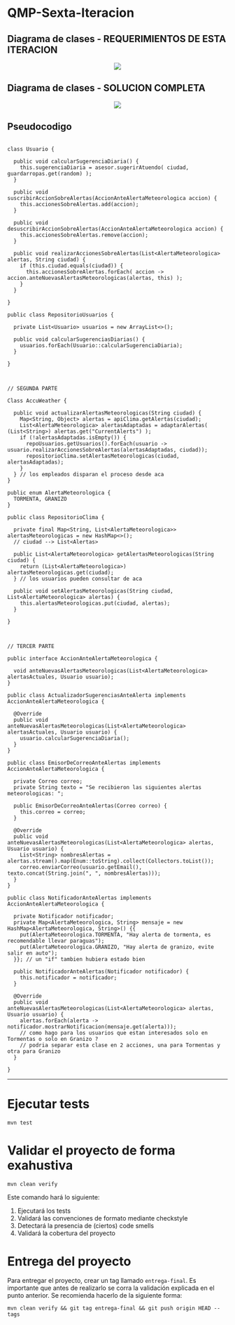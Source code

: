 # QMP-Sexta-Iteracion

## Diagrama de clases - REQUERIMIENTOS DE ESTA ITERACION

<p align="center"> 
<img src="diagramas/qmp6-r.png">
</p>

## Diagrama de clases - SOLUCION COMPLETA

<p align="center"> 
<img src="diagramas/qmp6.png">
</p>


## Pseudocodigo

~~~

class Usuario {

  public void calcularSugerenciaDiaria() {
    this.sugerenciaDiaria = asesor.sugerirAtuendo( ciudad, guardarropas.get(random) );
  }

  public void suscribirAccionSobreAlertas(AccionAnteAlertaMeteorologica accion) {
    this.accionesSobreAlertas.add(accion);
  }

  public void desuscribirAccionSobreAlertas(AccionAnteAlertaMeteorologica accion) {
    this.accionesSobreAlertas.remove(accion);
  }

  public void realizarAccionesSobreAlertas(List<AlertaMeteorologica> alertas, String ciudad) {
    if (this.ciudad.equals(ciudad)) {
      this.accionesSobreAlertas.forEach( accion -> accion.anteNuevasAlertasMeteorologicas(alertas, this) );
    }
  }

}

public class RepositorioUsuarios {

  private List<Usuario> usuarios = new ArrayList<>();

  public void calcularSugerenciasDiarias() {
    usuarios.forEach(Usuario::calcularSugerenciaDiaria);
  }
  
}



// SEGUNDA PARTE

Class AccuWeather {

  public void actualizarAlertasMeteorologicas(String ciudad) {
    Map<String, Object> alertas = apiClima.getAlertas(ciudad);
    List<AlertaMeteorologica> alertasAdaptadas = adaptarAlertas( (List<String>) alertas.get("CurrentAlerts") );
    if (!alertasAdaptadas.isEmpty()) {
      repoUsuarios.getUsuarios().forEach(usuario -> usuario.realizarAccionesSobreAlertas(alertasAdaptadas, ciudad));
      repositorioClima.setAlertasMeteorologicas(ciudad, alertasAdaptadas);
    }
  } // los empleados disparan el proceso desde aca
}

public enum AlertaMeteorologica {
  TORMENTA, GRANIZO
}

public class RepositorioClima {

  private final Map<String, List<AlertaMeteorologica>> alertasMeteorologicas = new HashMap<>();
  // ciudad --> List<Alertas>
  
  public List<AlertaMeteorologica> getAlertasMeteorologicas(String ciudad) {
    return (List<AlertaMeteorologica>) alertasMeteorologicas.get(ciudad);
  } // los usuarios pueden consultar de aca

  public void setAlertasMeteorologicas(String ciudad, List<AlertaMeteorologica> alertas) {
    this.alertasMeteorologicas.put(ciudad, alertas);
  }
  
}



// TERCER PARTE

public interface AccionAnteAlertaMeteorologica {

  void anteNuevasAlertasMeteorologicas(List<AlertaMeteorologica> alertasActuales, Usuario usuario);
}

public class ActualizadorSugerenciasAnteAlerta implements AccionAnteAlertaMeteorologica {

  @Override
  public void anteNuevasAlertasMeteorologicas(List<AlertaMeteorologica> alertasActuales, Usuario usuario) {
    usuario.calcularSugerenciaDiaria();
  }
}

public class EmisorDeCorreoAnteAlertas implements AccionAnteAlertaMeteorologica {

  private Correo correo;
  private String texto = "Se recibieron las siguientes alertas meteorologicas: ";

  public EmisorDeCorreoAnteAlertas(Correo correo) {
    this.correo = correo;
  }

  @Override
  public void anteNuevasAlertasMeteorologicas(List<AlertaMeteorologica> alertas, Usuario usuario) {
    List<String> nombresAlertas = alertas.stream().map(Enum::toString).collect(Collectors.toList());
    correo.enviarCorreo(usuario.getEmail(), texto.concat(String.join(", ", nombresAlertas)));
  }
}

public class NotificadorAnteAlertas implements AccionAnteAlertaMeteorologica {

  private Notificador notificador;
  private Map<AlertaMeteorologica, String> mensaje = new HashMap<AlertaMeteorologica, String>() {{
    put(AlertaMeteorologica.TORMENTA, "Hay alerta de tormenta, es recomendable llevar paraguas");
    put(AlertaMeteorologica.GRANIZO, "Hay alerta de granizo, evite salir en auto");
  }}; // un "if" tambien hubiera estado bien

  public NotificadorAnteAlertas(Notificador notificador) {
    this.notificador = notificador;
  }

  @Override
  public void anteNuevasAlertasMeteorologicas(List<AlertaMeteorologica> alertas, Usuario usuario) {
    alertas.forEach(alerta -> notificador.mostrarNotificacion(mensaje.get(alerta)));
    // como hago para los usuarios que estan interesados solo en Tormentas o solo en Granizo ?
    // podria separar esta clase en 2 acciones, una para Tormentas y otra para Granizo
  }

}

~~~

---

# Ejecutar tests

```
mvn test
```

# Validar el proyecto de forma exahustiva

```
mvn clean verify
```

Este comando hará lo siguiente:

 1. Ejecutará los tests
 2. Validará las convenciones de formato mediante checkstyle
 3. Detectará la presencia de (ciertos) code smells
 4. Validará la cobertura del proyecto

# Entrega del proyecto

Para entregar el proyecto, crear un tag llamado `entrega-final`. Es importante que antes de realizarlo se corra la validación
explicada en el punto anterior. Se recomienda hacerlo de la siguiente forma:

```
mvn clean verify && git tag entrega-final && git push origin HEAD --tags
```

